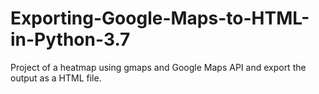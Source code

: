 # Exporting-Google-Maps-to-HTML-in-Python-3.7
Project of a heatmap using gmaps and Google Maps API and export the output as a HTML file.
